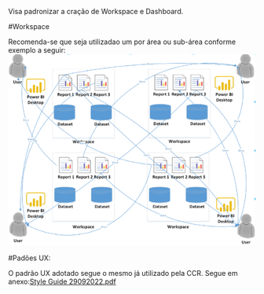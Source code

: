 Visa padronizar a cração de Workspace e Dashboard.

#Workspace

Recomenda-se que seja utilizadao um por área ou sub-área conforme exemplo a seguir:
![image.png](/.attachments/image-23da6161-1ac5-4e77-8dd5-e236d34779ef.png)

#Padões UX:

O padrão UX adotado segue o mesmo já utilizado pela CCR. Segue em anexo:[Style Guide 29092022.pdf](/.attachments/Style%20Guide%2029092022-bd8668bb-2c64-453d-9f74-e07f0a8bf0ff.pdf)
